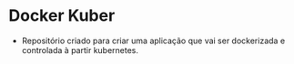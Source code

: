 # Docker Kuber

- Repositório criado para criar uma aplicação que vai ser dockerizada e controlada à partir kubernetes.
